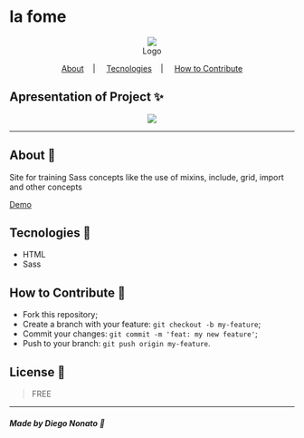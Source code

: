 <h1>la fome</h1>

<p align="center">
<image src="img/logo.png"/></br>
<label>Logo</label>
</p>

<p align="center">
<a href="#about-memo">About</a>&nbsp;&nbsp;&nbsp; | &nbsp;&nbsp;&nbsp;
<a href="#tecnologies-rocket">Tecnologies</a>&nbsp;&nbsp;&nbsp; | &nbsp;&nbsp;&nbsp;
<a href="#how-to-contribute-">How to Contribute</a>
</p>



## Apresentation of Project :sparkles:

<p align="center">
<image src="design/tablet.png" />
</p>

---
## About :memo:

Site for training Sass concepts like the use of mixins, include, grid, import and other concepts 

<a href="nonatodiego.github.io/lafome/">Demo</a>

## Tecnologies :rocket:

- HTML
- Sass

## How to Contribute 🤔

- Fork this repository;
- Create a branch with your feature: `git checkout -b my-feature`;
- Commit your changes: `git commit -m 'feat: my new feature'`;
- Push to your branch: `git push origin my-feature`.

## License :scroll:

> FREE

---

##### Made by Diego Nonato :wave:
